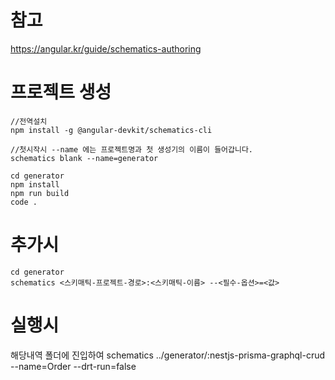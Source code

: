 # 참고

https://angular.kr/guide/schematics-authoring

# 프로젝트 생성

```
//전역설치
npm install -g @angular-devkit/schematics-cli
```

```
//첫시작시 --name 에는 프로젝트명과 첫 생성기의 이름이 들어갑니다.
schematics blank --name=generator
```

```
cd generator
npm install
npm run build
code .
```

# 추가시

```
cd generator
schematics <스키매틱-프로젝트-경로>:<스키매틱-이름> --<필수-옵션>=<값>
```

# 실행시

해당내역 폴더에 진입하여
schematics ../generator/:nestjs-prisma-graphql-crud --name=Order --drt-run=false

